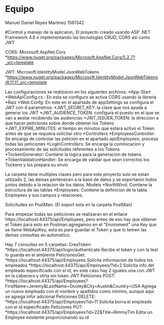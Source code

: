 # Equipo
Manuel Daniel Reyes Martinez 1561342

#Control y manejo de la aplicaion_
El proyecto creado usando ASP .NET Framework 4.6 e implementando las tecnologias CRUD, CORS asi como JWT

CORS: Microsoft.AspNet.Cors
  *https://www.nuget.org/packages/Microsoft.AspNet.Cors/5.2.7?_src=template
  
JWT: Microsoft.IdentityModel.JsonWebTokens
  *https://www.nuget.org/packages/Microsoft.IdentityModel.JsonWebTokens/6.11.1?_src=template

Las configuraciones se realizaron en los siguentes archivos:
*App-Start
 *WebApiConfig.cs : En esta se configuro se activa CORS usando la libreria
*Raiz
 *Web.Confg: En este en el apartado de appSettings se configura el JWT con 4 parametros:
  *JWT_SECRET_KEY: la clave que nos ayuda a generar los JWT
  *JWT_AUDIENCE_TOKEN: configura el puesto en el que se van a aestar recibiendo las audiencias
  *JWT_ISSUER_TOKEN: la direccion a que hacer peticiones sobre donde obtener los Tokens
  *JWT_EXPIRE_MINUTES: el tiempo en minutos que estara activo el Token antes de que se requiera solicitar otro
*Controllers
 *EmployeesController: Se encarga de controlar las peticion en el apartado api/Employees, procesa todas las peticiones
 *LogInControllers: Se encarga la cominicacion y procesamiento de las solicitudes referentes a los Tokens
 *TockenGenerator: Contiene la logica para la generacion de tokens
 *TokenValidationHandler: Se encarga de validar que sean correctos los Tockens y los prepara su envio

La carpeta tiene multiples clases pero para este proyecto solo se estan utilizado 2, las demas pertenecen a la base de
datos y se exportaron todos juntos debido a la relacion de los datos.
Models
*NorthWind: Contiene la estructura de las tablas
*Employees: Contiene la definicion de la tabla Employees y sus campos y relaciones.

Solicitudes en PostMan: (El export esta en la carpeta PostMan)

Para empezar todas las peticiones se realizaran en el enlace https://localhost:44375/api/Employees, pero entes de eso
hay que obtener el Token para esto en Postman agregamos en el "Enviroment" una Key que se llame WebApiKey, esta es para
guardar el Token y que lo temen las demas consultas en automatico.

Hay 7 consultas en 5 carpetas:
CreaToken:
*https://localhost:44375/api/login/authenticate
  Recibe el token y con la test lo guarda en el ambiente
PeticionesGet:
*https://localhost:44375/api/Employees
  Solicita informacion de todos los empleados
*https://localhost:44375/api/Employees/?id=2
  Solicita info del empleado especificado con el id, en este caso hay 2 iguales una con JWT en la cabecera
  y otrta sin token JWT
Peticiones POST:
*https://localhost:44375/api/Employees?FirstName=Jeremy&LastName=Dooley&City=Austin&Country=USA
  Agrega un nuevo empleado con el nombre y apellidos como minimo, aunque aqui se agrega infor adicional
Peticiones DELETE:
*https://localhost:44375/api/Employees?id=11
  Solicita borra el empleado con el id especificado
Peticiones PUT:
*https://localhost:44375/api/Employees?id=22&Title=RimmyTim
  Edita un Employee existente proporcionando su id
